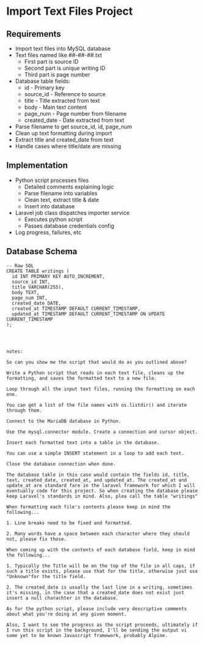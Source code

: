 # Import Text Files Project

## Requirements

- Import text files into MySQL database
- Text files named like ##-##-##.txt
  - First part is source ID
  - Second part is unique writing ID
  - Third part is page number
- Database table fields:
  - id - Primary key
  - source_id - Reference to source
  - title - Title extracted from text
  - body - Main text content
  - page_num - Page number from filename
  - created_date - Date extracted from text
- Parse filename to get source_id, id, page_num
- Clean up text formatting during import
- Extract title and created_date from text
- Handle cases where title/date are missing

## Implementation

- Python script processes files
  - Detailed comments explaining logic
  - Parse filename into variables
  - Clean text, extract title & date
  - Insert into database
- Laravel job class dispatches importer service
  - Executes python script
  - Passes database credentials config
- Log progress, failures, etc

## Database Schema

```
-- Raw SQL
CREATE TABLE writings (
  id INT PRIMARY KEY AUTO_INCREMENT,
  source_id INT, 
  title VARCHAR(255),
  body TEXT,
  page_num INT,
  created_date DATE,
  created_at TIMESTAMP DEFAULT CURRENT_TIMESTAMP,
  updated_at TIMESTAMP DEFAULT CURRENT_TIMESTAMP ON UPDATE CURRENT_TIMESTAMP
);




notes: 

So can you show me the script that would do as you outlined above?

Write a Python script that reads in each text file, cleans up the formatting, and saves the formatted text to a new file.

Loop through all the input text files, running the formatting on each one.

You can get a list of the file names with os.listdir() and iterate through them.

Connect to the MariaDB database in Python.

Use the mysql.connector module. Create a connection and cursor object.

Insert each formatted text into a table in the database.

You can use a simple INSERT statement in a loop to add each text.

Close the database connection when done.

The database takle in this case would contain the fields id, title, text, created_date, created_at, and updated_at. The created_at and update_at are standard fare in the laravel framework for which I will eventually code for this project. So when creating the database please keep Laravel's standards in mind. Also, plea call the table "writings"

When formatting each file's contents please keep in mind the following...

1. Line breaks need to be fixed and formatted.

2. Many words have a space between each character where they should not, please fix those.

When coming up with the contents of each database field, keep in mind the following...

1. Typically the Title will be on the top of the file in all caps, if such a title exists, please use that for the title, otherwise just use "Unknown"for the title field.

2. The created_date is usually the last line in a writing, sometimes it's missing, in the case that a created_date does not exist just insert a null charachter in the database.

As for the python script, please include very descriptive comments about what you're doing at any given moment.

Also, I want to see the progress as the script proceeds, ultimately if I run this script in the background, I'll be sending the output vi some yet to be known Javascript framework, probably Alpine.
